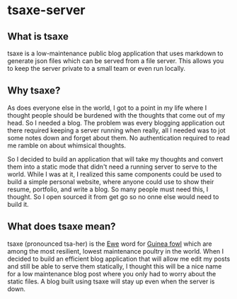 # tsaxe-server

## What is tsaxe

tsaxe is a low-maintenance public blog application that uses markdown to generate json files which can be served from a file server. This allows you to keep the server private to a small team or even run locally.

## Why tsaxe?

As does everyone else in the world, I got to a point in my life where I thought people should be burdened with the thoughts that come out of my head. So I needed a blog. The problem was every blogging application out there required keeping a server running when really, all I needed was to jot some notes down and forget about them. No authentication required to read me ramble on about whimsical thoughts.

So I decided to build an application that will take my thoughts and convert them into a static mode that didn't need a running server to serve to the world. While I was at it, I realized this same components could be used to build a simple personal website, where anyone could use to show their resume, portfolio, and write a blog. So many people must need this, I thought. So I open sourced it from get go so no onne else would need to build it.

## What does tsaxe mean?

tsaxe (pronounced tsa-her) is the [Ewe](https://en.wikipedia.org/wiki/Ewe_language) word for [Guinea fowl](https://en.wikipedia.org/wiki/Guineafowl) which are among the most resilient, lowest maintenance poultry in the world. When I decided to build an efficient blog application that will allow me edit my posts and still be able to serve them statically, I thought this will be a nice name for a low maintenance blog post where you only had to worry about the static files. A blog built using tsaxe will stay up even when the server is down.

